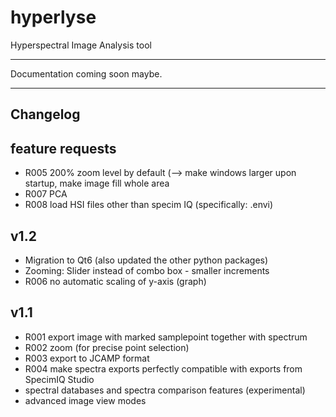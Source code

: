 # hyperlyse

Hyperspectral Image Analysis tool

---

Documentation coming soon maybe.

---
## Changelog

feature requests
-----
* R005 200% zoom level by default (--> make windows larger upon startup, make image fill whole area
* R007 PCA
* R008 load HSI files other than specim IQ (specifically: .envi)



v1.2
-----
* Migration to Qt6 (also updated the other python packages)
* Zooming: Slider instead of combo box - smaller increments
* R006 no automatic scaling of y-axis (graph)

v1.1
-----
* R001 export image with marked samplepoint together with spectrum
* R002 zoom (for precise point selection)
* R003 export to JCAMP format
* R004 make spectra exports perfectly compatible with exports from SpecimIQ Studio
* spectral databases and spectra comparison features (experimental)
* advanced image view modes